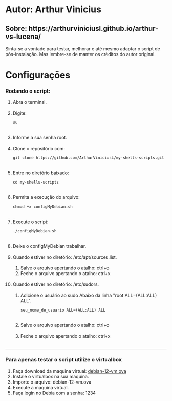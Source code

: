 <h1>Autor: Arthur Vinicius</h1>
<h2>Sobre: https://arthurviniciusl.github.io/arthur-vs-lucena/</h2>

<p>Sinta-se a vontade para testar, melhorar e até mesmo adaptar o script de pós-instalação. Mas lembre-se de manter os créditos do autor original.</p>

<h1>Configurações</h1>

<h3>Rodando o script:</h3>
<ol>
    <li>Abra o terminal.</li>
    <br>
    <li>Digite:
        <pre><code>su</code></pre>
    </li>
    <br>
    <li>Informe a sua senha root.</li>
    <br>
    <li>Clone o repositório com:
        <pre><code>git clone https://github.com/ArthurViniciusL/my-shells-scripts.git</code></pre>
    </li>
    <br>
    <li>Entre no diretório baixado:
        <pre><code>cd my-shells-scripts</code></pre>
    </li>
    <br>
    <li>Permita a execução do arquivo:
        <pre><code>chmod +x configMyDebian.sh</code></pre>
    </li>
    <br>
    <li>Execute o script:
        <pre><code>./configMyDebian.sh</code></pre>
    </li>
    <br>
    <li>Deixe o configMyDebian trabalhar.</li>
    <br>
    <li>Quando estiver no diretório: /etc/apt/sources.list.
        <ol type="1">
            <br>
            <li>Salve o arquivo apertando o atalho: ctrl+o</li>
            <li>Feche o arquivo apertando o atalho: ctrl+x</li>
        </ol>
    </li>
    <br>
    <li>Quando estiver no diretório: /etc/sudors.
        <br>
        <ol type="1">
            <br>
            <li>Adicione o usuário ao sudo Abaixo da linha "root ALL=(ALL:ALL) ALL".
                <pre><code>seu_nome_de_usuario ALL=(ALL:ALL) ALL</code></pre>
            </li>
            <br>
            <li>Salve o arquivo apertando o atalho: ctrl+o</li>
            <br>
            <li>Feche o arquivo apertando o atalho: ctrl+x</li>
        </ol>
     </li>
    <br>
</ol>
<hr>
<h3>Para apenas testar o script utilize o virtualbox</h3>
<ol>
    <li>Faça download da maquina virtual: <a href="https://drive.google.com/drive/folders/1Uu_7uJpK82PbeXWs8vP1wMiNl2KW0O6F?usp=sharing" target="_blank">debian-12-vm.ova</a></li>
    <li>Instale o virtualbox na sua maquina.</li>
    <li>Importe o arquivo: debian-12-vm.ova</li>
    <li>Execute a maquina virtual.</li>
    <li>Faça login no Debia com a senha: 1234</li>
</ol>
